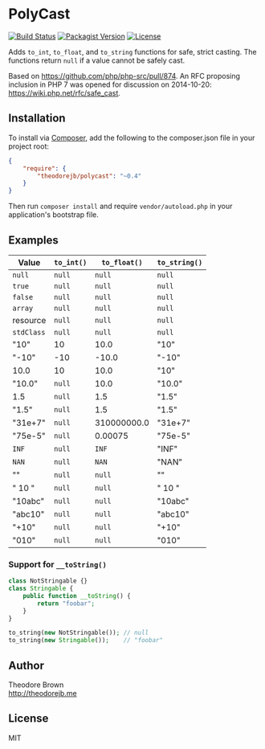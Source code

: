 # PolyCast

[![Build Status](https://travis-ci.org/theodorejb/PolyCast.svg?branch=master)](https://travis-ci.org/theodorejb/PolyCast) [![Packagist Version](https://img.shields.io/packagist/v/theodorejb/polycast.svg)](https://packagist.org/packages/theodorejb/polycast) [![License](https://img.shields.io/packagist/l/theodorejb/polycast.svg)](LICENSE.md)

Adds `to_int`, `to_float`, and `to_string` functions for safe, strict casting.
The functions return `null` if a value cannot be safely cast.

Based on https://github.com/php/php-src/pull/874.
An RFC proposing inclusion in PHP 7 was opened for discussion on 2014-10-20:
https://wiki.php.net/rfc/safe_cast.

## Installation

To install via [Composer](https://getcomposer.org/),
add the following to the composer.json file in your project root:

```json
{
    "require": {
        "theodorejb/polycast": "~0.4"
    }
}
```

Then run `composer install` and require `vendor/autoload.php`
in your application's bootstrap file.

## Examples

Value      | `to_int()` | `to_float()` | `to_string()`
---------- | ---------- | ------------ | -------------
`null`     | `null`     | `null`       | `null`
`true`     | `null`     | `null`       | `null`
`false`    | `null`     | `null`       | `null`
`array`    | `null`     | `null`       | `null`
resource   | `null`     | `null`       | `null`
`stdClass` | `null`     | `null`       | `null`
"10"       | 10         | 10.0         | "10"
"-10"      | -10        | -10.0        | "-10"
10.0       | 10         | 10.0         | "10"
"10.0"     | `null`     | 10.0         | "10.0"
1.5        | `null`     | 1.5          | "1.5"
"1.5"      | `null`     | 1.5          | "1.5"
"31e+7"    | `null`     | 310000000.0  | "31e+7"
"75e-5"    | `null`     | 0.00075      | "75e-5"
`INF`      | `null`     | `INF`        | "INF"
`NAN`      | `null`     | `NAN`        | "NAN"
""         | `null`     | `null`       | ""
"   10   " | `null`     | `null`       | "   10   "
"10abc"    | `null`     | `null`       | "10abc"
"abc10"    | `null`     | `null`       | "abc10"
"+10"      | `null`     | `null`       | "+10"
"010"      | `null`     | `null`       | "010"

### Support for `__toString()`

```php
class NotStringable {}
class Stringable {
    public function __toString() {
        return "foobar";
    }
}

to_string(new NotStringable()); // null
to_string(new Stringable());    // "foobar"
```

## Author

Theodore Brown  
<http://theodorejb.me>

## License

MIT
